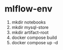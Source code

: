# mlflow-env

1. mkdir notebooks
2. mkdir mysql-store
3. mkdir artifact-root
3. docker compose build
4. docker compose up -d